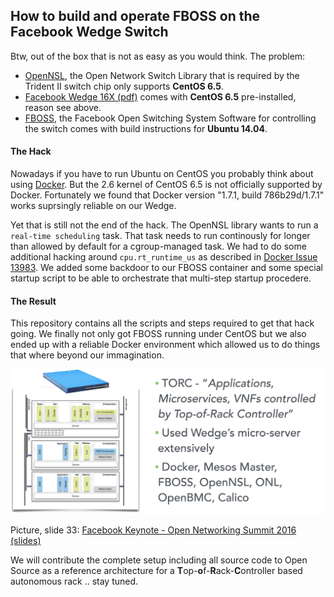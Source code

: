## How to build and operate FBOSS on the Facebook Wedge Switch

Btw, out of the box that is not as easy as you would think. The problem:

- [OpenNSL][1], the Open Network Switch Library that is required by the Trident II switch chip only supports **CentOS 6.5**.
- [Facebook Wedge 16X (pdf)][2] comes with **CentOS 6.5** pre-installed, reason see above.
- [FBOSS][3], the Facebook Open Switching System Software for controlling the switch comes with build instructions for **Ubuntu 14.04**.

#### The Hack ####

Nowadays if you have to run Ubuntu on CentOS you probably think about using [Docker][4]. But the 2.6 kernel of CentOS 6.5 is not officially supported by Docker.
Fortunately we found that Docker version "1.7.1, build 786b29d/1.7.1" works suprsingly reliable on our Wedge.

Yet that is still not the end of the hack. The OpenNSL library wants to run a `real-time scheduling` task. That task needs to run continously for longer
than allowed by default for a cgroup-managed task. We had to do some additional hacking around `cpu.rt_runtime_us` as described in [Docker Issue 13983][5].
We added some backdoor to our FBOSS container and some special startup script to be able to orchestrate that multi-step startup procedere.

#### The Result ####

This repository contains all the scripts and steps required to get that hack going. We finally not only got FBOSS running under CentOS but we also ended
up with a reliable Docker environment which allowed us to do things that where beyond our immagination.

![torc diagram](https://github.com/att-innovate/torc-wedge-centos-fboss/blob/master/FBOSS/docs/torc.png?raw=true)

Picture, slide 33: [Facebook Keynote - Open Networking Summit 2016 (slides)][6]

We will contribute the complete setup including all source code to Open Source as a reference architecture for a **T**op-**o**f-**R**ack-**C**ontroller based autonomous rack .. stay tuned.

[1]: https://github.com/Broadcom-Switch/OpenNSL
[2]: http://www.edge-core.com/temp/ec_download/1602/Wedge-16X_DS_R01.pdf
[3]: https://github.com/facebook/fboss
[4]: https://www.docker.com
[5]: https://github.com/docker/docker/issues/13983
[6]: http://events.linuxfoundation.org/sites/events/files/slides/ONS-2016-fb-keynote-v3_0.pdf
